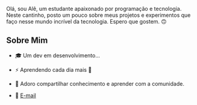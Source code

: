 Olá, sou Alê, um estudante apaixonado por programação e tecnologia. Neste cantinho, posto um pouco sobre meus projetos e experimentos que faço nesse mundo incrível da tecnologia. Espero que gostem. 🙃
## Sobre Mim

- 🎓 Um dev em desenvolvimento...
- ⚡ Aprendendo cada dia mais 🙌
- 💬 Adoro compartilhar conhecimento e aprender com a comunidade.

- 📧 [E-mail](alexandre.pupim360@gmail.com)

